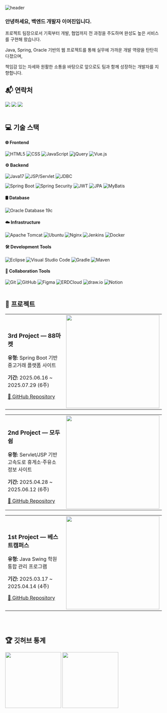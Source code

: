 <div align="left" style="width:100%;">
  
![header](https://capsule-render.vercel.app/api?type=waving&color=gradient&customColorList=1&height=150&section=header)

<h3>안녕하세요, 백엔드 개발자 이여진입니다.</h3>

프로젝트 팀장으로서 기획부터 개발, 협업까지 전 과정을 주도하며 완성도 높은 서비스를 구현해 왔습니다.

Java, Spring, Oracle 기반의 웹 프로젝트를 통해 실무에 가까운 개발 역량을 탄탄히 다졌으며,

책임감 있는 자세와 원활한 소통을 바탕으로
앞으로도 팀과 함께 성장하는 개발자를 지향합니다.

## 📬 연락처
<a href="mailto:oks04028@gmail.com"><img src="https://img.shields.io/badge/Gmail-D14836?style=for-the-badge&logo=gmail&logoColor=white" /></a>
<a href="https://github.com/yeojinhub"><img src="https://img.shields.io/badge/github-%23121011.svg?style=for-the-badge&logo=github&logoColor=white" /></a>
<a href="https://yeowoon.tistory.com"><img src="https://img.shields.io/badge/Tistory-FF5722?style=for-the-badge&logo=blogger&logoColor=white" /></a>
<br>
<br>
## 💻 기술 스택

#### 🌐 Frontend

![HTML5](https://img.shields.io/badge/html5-%23E34F26.svg?style=for-the-badge&logo=html5&logoColor=white)
![CSS](https://img.shields.io/badge/css-%231572B6.svg?style=for-the-badge&logo=css&logoColor=white)
![JavaScript](https://img.shields.io/badge/Javascript-%23323330.svg?style=for-the-badge&logo=javascript&logoColor=%23F7DF1E)
![jQuery](https://img.shields.io/badge/jquery-%230769AD.svg?style=for-the-badge&logo=jquery&logoColor=white)
![Vue.js](https://img.shields.io/badge/vue.js-%2335495e.svg?style=for-the-badge&logo=vuedotjs&logoColor=%234FC08D)

#### ⚙️ Backend

![Java17](https://img.shields.io/badge/java17-%23ED8B00.svg?style=for-the-badge&logo=openjdk&logoColor=white)
![JSP/Servlet](https://img.shields.io/badge/jsp/servlet-%230769AD.svg?style=for-the-badge&logo=jquery&logoColor=white)
![JDBC](https://img.shields.io/badge/jdbc-%230769AD.svg?style=for-the-badge&logo=jquery&logoColor=white)

![Spring Boot](https://img.shields.io/badge/Spring%20Boot-%236DB33F.svg?style=for-the-badge&logo=springboot&logoColor=white)
![Spring Security](https://img.shields.io/badge/Spring%20Security-%236DB33F.svg?style=for-the-badge&logo=springsecurity&logoColor=white)
![JWT](https://img.shields.io/badge/JWT-black?style=for-the-badge&logo=JSON%20web%20tokens)
![JPA](https://img.shields.io/badge/JPA-%236DB33F.svg?style=for-the-badge&logo=spring&logoColor=white)
![MyBatis](https://img.shields.io/badge/MyBatis-5B5B5B?style=for-the-badge)

#### 🛢 Database

![Oracle Database 19c](https://img.shields.io/badge/Oracle%20Database%2019c-F80000?style=for-the-badge&logo=oracle&logoColor=white)

#### ☁️ Infrastructure

![Apache Tomcat](https://img.shields.io/badge/apache%20tomcat-%23F8DC75.svg?style=for-the-badge&logo=apache-tomcat&logoColor=black)
![Ubuntu](https://img.shields.io/badge/Ubuntu-E95420?style=for-the-badge&logo=ubuntu&logoColor=white)
![Nginx](https://img.shields.io/badge/nginx-%23009639.svg?style=for-the-badge&logo=nginx&logoColor=white)
![Jenkins](https://img.shields.io/badge/jenkins-%232C5263.svg?style=for-the-badge&logo=jenkins&logoColor=white)
![Docker](https://img.shields.io/badge/docker-%230db7ed.svg?style=for-the-badge&logo=docker&logoColor=white)

#### 🛠 Development Tools

![Eclipse](https://img.shields.io/badge/Eclipse-FE7A16.svg?style=for-the-badge&logo=Eclipse&logoColor=white)
![Visual Studio Code](https://img.shields.io/badge/Visual%20Studio%20Code-0078d7.svg?style=for-the-badge&logo=visual-studio-code&logoColor=white)
![Gradle](https://img.shields.io/badge/Gradle-02303A.svg?style=for-the-badge&logo=Gradle&logoColor=white)
![Maven](https://img.shields.io/badge/Maven-C71A36.svg?style=for-the-badge&logo=apachemaven&logoColor=white)

#### 🤝 Collaboration Tools

![Git](https://img.shields.io/badge/git-%23F05033.svg?style=for-the-badge&logo=git&logoColor=white)
![GitHub](https://img.shields.io/badge/github-%23121011.svg?style=for-the-badge&logo=github&logoColor=white)
![Figma](https://img.shields.io/badge/figma-%23F24E1E.svg?style=for-the-badge&logo=figma&logoColor=white)
![ERDCloud](https://img.shields.io/badge/ERDCloud-000000?style=for-the-badge&logo=data%3Aimage%2Fsvg%2Bxml%3Bbase64%2CPHN2ZyB4bWxucz0iaHR0cDovL3d3dy53My5vcmcvMjAwMC9zdmciIHZpZXdCb3g9IjAgMCA2NCA2NCI%2BPHJlY3QgeD0iMiIgeT0iMTgiIHdpZHRoPSIxOCIgaGVpZ2h0PSIyOCIgcng9IjMiIHJ5PSIzIiBmaWxsPSJ3aGl0ZSIvPjxyZWN0IHg9IjQ0IiB5PSIxOCIgd2lkdGg9IjE4IiBoZWlnaHQ9IjI4IiByeD0iMyIgcnk9IjMiIGZpbGw9IndoaXRlIi8%2BPHBhdGggZD0iTTI0LDMyIEwzNCwyMiBMNDQsMzIgTDM0LDQyIFoiIGZpbGw9IndoaXRlIi8%2BPC9zdmc%2B)
![draw.io](https://img.shields.io/badge/draw.io-F08705?style=for-the-badge&logo=diagramsdotnet&logoColor=white)
![Notion](https://img.shields.io/badge/Notion-%23000000.svg?style=for-the-badge&logo=notion&logoColor=white)
<br>
<br>
## 📂 프로젝트

<table width="100%">
  <tr>
    <td width="420px;">
      <h3>3rd Project — 88마켓</h3>
      <p><b>유형:</b> Spring Boot 기반 중고거래 플랫폼 사이트</p>
      <p><b>기간:</b> 2025.06.16 ~ 2025.07.29 (6주)</p>
      <a href="https://github.com/yeojinhub/sist3rdPrj">🔗 GitHub Repository</a>
    </td>
    <td>
      <img src="https://github.com/user-attachments/assets/74ae51a2-cd0e-4fa3-9180-8fbb6839c9d4" width="300"/>
    </td>
  </tr>
</table>

<table width="100%">
  <tr>
    <td width="420px;">
      <h3>2nd Project — 모두쉼</h3>
      <p><b>유형:</b> Servlet/JSP 기반 고속도로 휴게소·주유소 정보 사이트</p>
      <p><b>기간:</b> 2025.04.28 ~ 2025.06.12 (6주)</p>
      <a href="https://github.com/yeojinhub/sist2ndPrj">🔗 GitHub Repository</a>
    </td>
    <td>
      <img src="https://github.com/user-attachments/assets/756394a1-1f1a-491f-9744-1b52c2ba3116" width="300"/>
    </td>
  </tr>
</table>

<table width="100%">
  <tr>
    <td width="420px;">
      <h3>1st Project — 베스트캠퍼스</h3>
      <p><b>유형:</b> Java Swing 학원 통합 관리 프로그램</p>
      <p><b>기간:</b> 2025.03.17 ~ 2025.04.14 (4주)</p>
      <a href="https://github.com/yeojinhub/sist1stPrj">🔗 GitHub Repository</a>
    </td>
    <td>
      <img src="https://github.com/user-attachments/assets/0bf34c8e-783b-4661-a3b9-045cf49825f6" width="300"/>
    </td>
  </tr>
</table>
<br>
<br>

## 🏆 깃허브 통계
<div>
  <img height="180em" src="https://github-readme-stats.vercel.app/api/top-langs/?username=yeojinhub&layout=compact"/>
  <img height="180em" src="https://github-readme-stats.vercel.app/api?username=yeojinhub&show_icons=true&theme=transparent"/>
</div>
<br>
<br>

</div>
